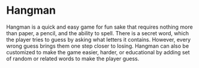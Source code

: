 # Hangman
Hangman is a quick and easy game for fun sake that requires nothing more than paper, a pencil, and the ability to spell. There is a secret word, which the player tries to guess by asking what letters it contains. However, every wrong guess brings them one step closer to losing. Hangman can also be customized to make the game easier, harder, or educational by adding set of random or related words to make the player guess.
